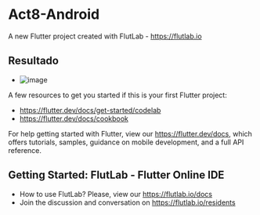# Act8-Android

A new Flutter project created with FlutLab - https://flutlab.io

## Resultado
- ![image](https://github.com/user-attachments/assets/9c02311b-50da-4257-9c0e-78a0f6795e86)


A few resources to get you started if this is your first Flutter project:

- https://flutter.dev/docs/get-started/codelab
- https://flutter.dev/docs/cookbook

For help getting started with Flutter, view our
https://flutter.dev/docs, which offers tutorials,
samples, guidance on mobile development, and a full API reference.

## Getting Started: FlutLab - Flutter Online IDE

- How to use FlutLab? Please, view our https://flutlab.io/docs
- Join the discussion and conversation on https://flutlab.io/residents
